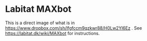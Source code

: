 # Labitat MAXbot

This is a direct image of what is in https://www.dropbox.com/sh/lfgfccm9qzkwr88/H0Lw2Yl6Ez . See https://labitat.dk/wiki/MAXbot for instructions.
